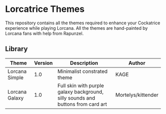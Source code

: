 # Lorcatrice Themes
This repository contains all the themes required to enhance your Cockatrice experience while playing Lorcana.
All the themes are hand-painted by Lorcana fans with help from Rapunzel.

## Library

| Theme             | Version | Description                                                                     | Author             |
|-------------------|---------|---------------------------------------------------------------------------------|--------------------|
| Lorcana Simple    | 1.0     | Minimalist constrated theme                                                     | KAGE               |
| Lorcana Galaxy    | 1.0     | Full skin with purple galaxy background, silly sounds and buttons from card art | Mortelys/kittender |